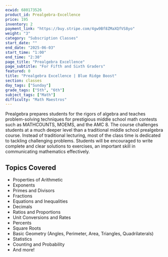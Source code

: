 ```yaml
---
ecwid: 680173526
product_id: Prealgebra-Excellence
price: 195
inventory: 2
payment_link: "https://buy.stripe.com/4gw9Bf8ZMaXQfVS8yo"
weight: "3"
category: "Subscription Classes"
start_date: ""
end_date: "2025-06-03"
start_time: "1:00"
end_time: "2:30"
page_title: "Prealgebra Excellence"
page_subtitle: "For Fifth and Sixth Graders"
featured: 0
title: "Prealgebra Excellence | Blue Ridge Boost"
section: classes
day_tags: ["Sunday"]
grade_tags: ["5th", "6th"]
subject_tags: ["Math"]
difficulty: "Math Maestros"
---
```

Prealgebra prepares students for the rigors of algebra and teaches problem-solving techniques for prestigious middle school math contests such as MATHCOUNTS, MOEMS, and the AMC 8. The course challenges students at a much deeper level than a traditional middle school prealgebra course. Instead of traditional lecturing, most of the class time is dedicated to tackling challenging problems. Students will be encouraged to write complete and clear solutions to exercises, an important skill in communicating mathematics effectively.

<section id="topics" class="content">
    <h2>Topics Covered</h2>
    <ul>
        <li>Properties of Arithmetic</li>
        <li>Exponents</li>
        <li>Primes and Divisors</li>
        <li>Fractions</li>
        <li>Equations and Inequalities</li>
        <li>Decimals</li>
        <li>Ratios and Proportions</li>
        <li>Unit Conversions and Rates</li>
        <li>Percents</li>
        <li>Square Roots</li>
        <li>Basic Geometry (Angles, Perimeter, Area, Triangles, Quadrilaterals)</li>
        <li>Statistics</li>
        <li>Counting and Probability</li>
        <li>And more!</li>
    </ul>
</section>
